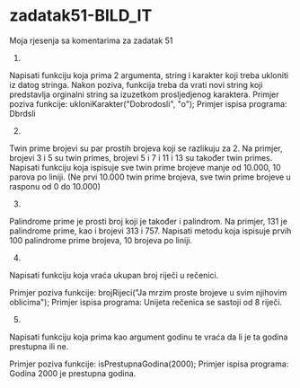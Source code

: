 # zadatak51-BILD_IT

Moja rjesenja sa komentarima za zadatak 51

1.
Napisati funkciju koja prima 2 argumenta, string i karakter koji treba
ukloniti iz datog stringa. Nakon poziva, funkcija treba da vrati novi
string koji predstavlja orginalni string sa izuzetkom prosljedjenog
karaktera.
Primjer poziva funkcije: ukloniKarakter("Dobrodosli", "o");
Primjer ispisa programa: Dbrdsli

2.
Twin prime brojevi su par prostih brojeva koji se razlikuju za 2. Na
primjer, brojevi 3 i 5 su twin primes, brojevi 5 i 7 i 11 i 13 su
također twin primes. Napisati funkciju koja ispisuje sve twin prime
brojeve manje od 10.000, 10 parova po liniji. (Ne prvi 10.000 twin prime
brojeva, sve twin prime brojeve u rasponu od 0 do 10.000)

3.  
Palindrome prime je prosti broj koji je također i palindrom. Na primjer, 131 je
palindrome prime, kao i brojevi 313 i 757. Napisati metodu koja ispisuje
prvih 100 palindrome prime brojeva, 10 brojeva po liniji.

4. 
Napisati funkciju koja vraća ukupan broj riječi u rečenici.

Primjer poziva funkcije: brojRijeci("Ja mrzim proste brojeve u svim njihovim oblicima");
Primjer ispisa programa: Unijeta rečenica se sastoji od 8 riječi.

5. 
Napisati funkciju koja prima kao argument godinu te vraća da li je ta godina prestupna ili ne.

Primjer poziva funkcije: isPrestupnaGodina(2000);
Primjer ispisa programa: Godina 2000 je prestupna godina.
